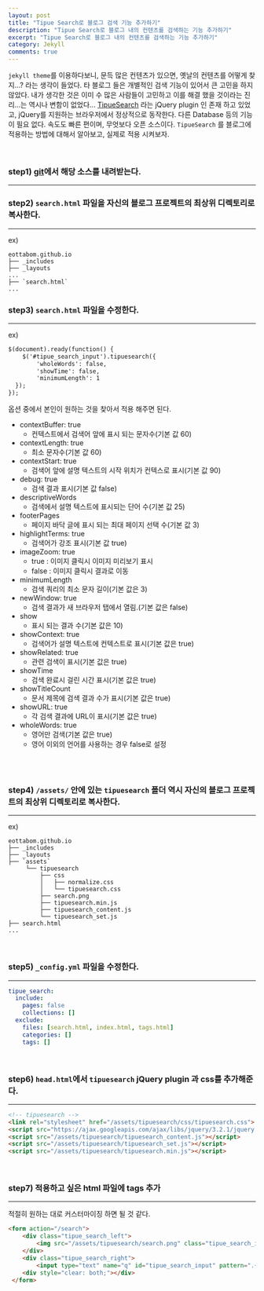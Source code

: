 ```yaml
---
layout: post
title: "Tipue Search로 블로그 검색 기능 추가하기"
description: "Tipue Search로 블로그 내의 컨텐츠를 검색하는 기능 추가하기"
excerpt: "Tipue Search로 블로그 내의 컨텐츠를 검색하는 기능 추가하기"
category: Jekyll
comments: true
---
```


`jekyll theme`를 이용하다보니, 문득 많은 컨텐츠가 있으면, 옛날의 컨텐츠를 어떻게 찾지...? 라는 생각이 들었다.
타 블로그 들은 개별적인 검색 기능이 있어서 큰 고민을 하지 않았다. 내가 생각한 것은 이미 수 많은 사람들이 고민하고 이를 해결 했을 것이라는 진리...는 
역시나 변함이 없었다... [TipueSearch](https://tipue.com/search/) 라는 jQuery plugin 인 존재 하고 있었고, 
jQuery를 지원하는 브라우저에서 정상적으로 동작한다. 다른 Database 등의 기능이 필요 없다. 속도도 빠른 편이며, 무엇보다 오픈 소스이다.
`TipueSearch` 를 블로그에 적용하는 방법에 대해서 알아보고, 실제로 적용 시켜보자. 

<br>


### step1) [git](https://github.com/jekylltools/jekyll-tipue-search)에서 해당 소스를 내려받는다.
----

### step2) `search.html` 파일을 자신의 블로그 프로젝트의 최상위 디렉토리로 복사한다. 
----
ex)
```
eottabom.github.io
├── _includes
├── _layouts
...
├── `search.html`
...
```
### step3) `search.html` 파일을 수정한다.
----
ex)
```html
$(document).ready(function() {
    $('#tipue_search_input').tipuesearch({
        'wholeWords': false,
        'showTime': false,
        'minimumLength': 1
  });
});
```
옵션 중에서 본인이 원하는 것을 찾아서 적용 해주면 된다.
+ contextBuffer: true 
    - 컨텍스트에서 검색어 앞에 표시 되는 문자수(기본 값 60)
+ contextLength: true
    - 최소 문자수(기본 값 60)
+ contextStart: true
    - 검색어 앞에 설명 텍스트의 시작 위치가 컨텍스로 표시(기본 값 90)
+ debug: true
    - 검색 결과 표시(기본 값 false)
+ descriptiveWords
    - 검색에서 설명 텍스트에 표시되는 단어 수(기본 값 25)
+ footerPages
    - 페이지 바닥 글에 표시 되는 최대 페이지 선택 수(기본 값 3)
+ highlightTerms: true
    - 검색어가 강조 표시(기본 값 true)
+ imageZoom: true
    - true : 이미지 클릭시 이미지 미리보기 표시 
    - false : 이미지 클릭시 결과로 이동
+ minimumLength
    - 검색 쿼리의 최소 문자 길이(기본 값은 3)
+ newWindow: true
    - 검색 결과가 새 브라우저 탭에서 열림.(기본 값은 false)
+ show
    - 표시 되는 결과 수(기본 값은 10)
+ showContext: true
    - 검색어가 설명 텍스트에 컨텍스트로 표시(기본 값은 true)
+ showRelated: true
    - 관련 검색이 표시(기본 값은 true)
+ showTime
    - 검색 완료시 걸린 시간 표시(기본 값은 true)
+ showTitleCount
    - 문서 제목에 검색 결과 수가 표시(기본 값은 true)
+ showURL: true
    - 각 검색 결과에 URL이 표시(기본 값은 true)
+ wholeWords: true
    - 영어만 검색(기본 값은 true) 
    - 영어 이외의 언어를 사용하는 경우 false로 설정
<br>
<br>

### step4) `/assets/` 안에 있는 `tipuesearch` 폴더 역시 자신의 블로그 프로젝트의 최상위 디렉토리로 복사한다.
----
ex)
```
eottabom.github.io
├── _includes
├── _layouts
├── `assets`
     └── tipuesearch
         ├── css
         │   ├── normalize.css
         │   └── tipuesearch.css
         ├── search.png
         ├── tipuesearch.min.js
         ├── tipuesearch_content.js
         └── tipuesearch_set.js
├── search.html
...
```
<br>

### step5) `_config.yml` 파일을 수정한다.
----
```yaml
tipue_search:
  include:
    pages: false
    collections: []
  exclude:
    files: [search.html, index.html, tags.html]
    categories: []
    tags: []
```
<br>

### step6) `head.html`에서 `tipuesearch` jQuery plugin 과 css를 추가해준다.
----
```html
<!-- tipuesearch -->
<link rel="stylesheet" href="/assets/tipuesearch/css/tipuesearch.css">
<script src="https://ajax.googleapis.com/ajax/libs/jquery/3.2.1/jquery.min.js"></script>
<script src="/assets/tipuesearch/tipuesearch_content.js"></script>
<script src="/assets/tipuesearch/tipuesearch_set.js"></script>
<script src="/assets/tipuesearch/tipuesearch.min.js"></script>
```
<br>

### step7) 적용하고 싶은 html 파일에 tags 추가
---- 
적절히 원하는 대로 커스터마이징 하면 될 것 같다.
```html
<form action="/search">
    <div class="tipue_search_left">
        <img src="/assets/tipuesearch/search.png" class="tipue_search_icon">
    </div>
    <div class="tipue_search_right">
        <input type="text" name="q" id="tipue_search_input" pattern=".{1,}" title="At least 1 characters" required></div>
    <div style="clear: both;"></div>
 </form>
```

